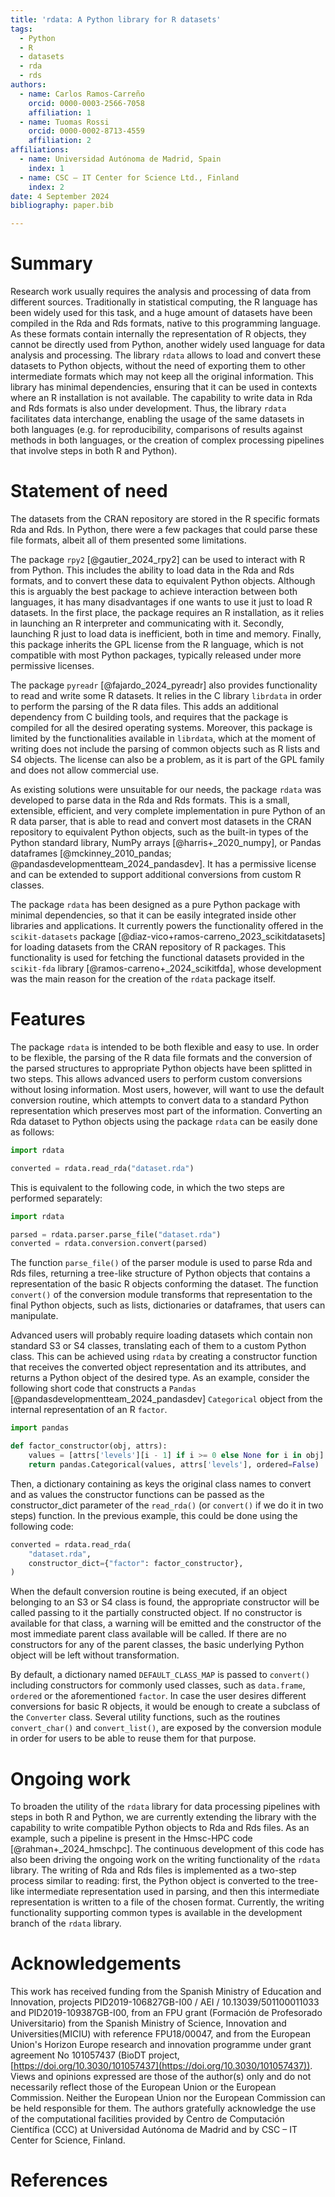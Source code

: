```yaml
---
title: 'rdata: A Python library for R datasets'
tags:
  - Python
  - R
  - datasets
  - rda
  - rds
authors:
  - name: Carlos Ramos-Carreño
    orcid: 0000-0003-2566-7058
    affiliation: 1
  - name: Tuomas Rossi
    orcid: 0000-0002-8713-4559
    affiliation: 2
affiliations:
  - name: Universidad Autónoma de Madrid, Spain
    index: 1
  - name: CSC – IT Center for Science Ltd., Finland
    index: 2
date: 4 September 2024
bibliography: paper.bib

---
```


# Summary

Research work usually requires the analysis and processing of data from different sources.
Traditionally in statistical computing, the R language has been widely used for this task, and a huge amount of datasets have been compiled in the Rda and Rds formats, native to this programming language.
As these formats contain internally the representation of R objects, they cannot be directly used from Python, another widely used language for data analysis and processing.
The library `rdata` allows to load and convert these datasets to Python objects, without the need of exporting them to other intermediate formats which may not keep all the original information.
This library has minimal dependencies, ensuring that it can be used in contexts where an R installation is not available.
The capability to write data in Rda and Rds formats is also under development.
Thus, the library `rdata` facilitates data interchange, enabling the usage of the same datasets in both languages (e.g. for reproducibility, comparisons of results against methods in both languages, or the creation of complex processing pipelines that involve steps in both R and Python).

# Statement of need

The datasets from the CRAN repository are stored in the R specific formats Rda and Rds.
In Python, there were a few packages that could parse these file formats, albeit all of them presented some limitations.

The package `rpy2` [@gautier_2024_rpy2] can be used to interact with R from Python.
This includes the ability to load data in the Rda and Rds formats, and to convert these data to equivalent Python objects.
Although this is arguably the best package to achieve interaction between both languages, it has many disadvantages if one wants to use it just to load R datasets.
In the first place, the package requires an R installation, as it relies in launching an R interpreter and communicating with it.
Secondly, launching R just to load data is inefficient, both in time and memory.
Finally, this package inherits the GPL license from the R language, which is not compatible with most Python packages, typically released under more permissive licenses.

The package `pyreadr` [@fajardo_2024_pyreadr] also provides functionality to read and write some R datasets.
It relies in the C library `librdata` in order to perform the parsing of the R data files.
This adds an additional dependency from C building tools, and requires that the package is compiled for all the desired operating systems.
Moreover, this package is limited by the functionalities available in `librdata`, which at the moment of writing
does not include the parsing of common objects such as R lists and S4 objects.
The license can also be a problem, as it is part of the GPL family and does not allow commercial use.

As existing solutions were unsuitable for our needs, the package `rdata` was developed to parse data in the Rda and Rds formats.
This is a small, extensible, efficient, and very complete implementation in pure Python of an R data parser, that is able to read and convert most datasets in the CRAN repository to equivalent Python objects, such as the built-in types of the Python standard library, NumPy arrays [@harris+_2020_numpy], or Pandas dataframes [@mckinney_2010_pandas; @pandasdevelopmentteam_2024_pandasdev].
It has a permissive license and can be extended to support additional conversions from custom R classes.

The package `rdata` has been designed as a pure Python package with minimal dependencies, so that it can be easily integrated inside other libraries and applications.
It currently powers the functionality offered in the `scikit-datasets` package [@diaz-vico+ramos-carreno_2023_scikitdatasets] for loading datasets from the CRAN repository of R packages.
This functionality is used for fetching the functional datasets provided in the `scikit-fda` library [@ramos-carreno+_2024_scikitfda], whose development was the main reason for the creation of the `rdata` package itself.

# Features

The package `rdata` is intended to be both flexible and easy to use.
In order to be flexible, the parsing of the R data file formats and the conversion of the parsed structures to appropriate Python objects have been splitted in two steps.
This allows advanced users to perform custom conversions without losing information.
Most users, however, will want to use the default conversion routine, which attempts to convert data to a standard Python representation which preserves most part of the information.
Converting an Rda dataset to Python objects using the package `rdata` can be easily done as follows:

```python
import rdata

converted = rdata.read_rda("dataset.rda")
```

This is equivalent to the following code, in which the two steps are performed separately:

```python
import rdata

parsed = rdata.parser.parse_file("dataset.rda")
converted = rdata.conversion.convert(parsed)
```

The function `parse_file()` of the parser module is used to parse Rda and Rds files, returning a tree-like structure of Python objects that contains a representation of the basic R objects conforming the dataset.
The function `convert()` of the conversion module transforms that representation to the final Python objects, such as lists, dictionaries or dataframes, that users can manipulate.

Advanced users will probably require loading datasets which contain non standard S3 or S4 classes, translating each of them to a custom Python class.
This can be achieved using `rdata` by creating a constructor function that receives the converted object representation and its attributes, and returns a Python object of the desired type.
As an example, consider the following short code that constructs a `Pandas` [@pandasdevelopmentteam_2024_pandasdev] `Categorical` object from the internal representation of an R `factor`.

```python
import pandas

def factor_constructor(obj, attrs):
    values = [attrs['levels'][i - 1] if i >= 0 else None for i in obj]
    return pandas.Categorical(values, attrs['levels'], ordered=False)
```

Then, a dictionary containing as keys the original class names to convert and as values the constructor functions can be passed as the constructor_dict parameter of the `read_rda()` (or `convert()` if we do it in two steps) function.
In the previous example, this could be done using the following code:

```python
converted = rdata.read_rda(
    "dataset.rda",
    constructor_dict={"factor": factor_constructor},
)
```

When the default conversion routine is being executed, if an object belonging to an S3 or S4 class is found, the appropriate constructor will be called passing to it the partially constructed object.
If no constructor is available for that class, a warning will be emitted and the constructor of the most immediate parent class available will be called.
If there are no constructors for any of the parent classes, the basic underlying Python object will be left without transformation.

By default, a dictionary named `DEFAULT_CLASS_MAP` is passed to `convert()` including constructors for commonly used classes, such as `data.frame`, `ordered` or the aforementioned `factor`.
In case the user desires different conversions for basic R objects, it would be enough to create a subclass of the `Converter` class.
Several utility functions, such as the routines `convert_char()` and `convert_list()`, are exposed by the conversion module in order for users to be able to reuse them for that purpose.

# Ongoing work

To broaden the utility of the `rdata` library for data processing pipelines with steps in both R and Python, we are currently extending the library with the capability to write compatible Python objects to Rda and Rds files.
As an example, such a pipeline is present in the Hmsc-HPC code [@rahman+_2024_hmschpc].
The continuous development of this code has also been driving the ongoing work on the writing functionality of the `rdata` library.
The writing of Rda and Rds files is implemented as a two-step process similar to reading: first, the Python object is converted to the tree-like intermediate representation used in parsing, and then this intermediate representation is written to a file of the chosen format.
Currently, the writing functionality supporting common types is available in the development branch of the `rdata` library.

# Acknowledgements

This work has received funding
from the Spanish Ministry of Education and Innovation, projects PID2019-106827GB-I00 / AEI / 10.13039/501100011033 and PID2019-109387GB-I00,
from an FPU grant (Formación de Profesorado Universitario) from the Spanish Ministry of Science, Innovation and Universities(MICIU) with reference FPU18/00047,
and from the European Union's Horizon Europe research and innovation programme under grant agreement No 101057437 (BioDT project, [https://doi.org/10.3030/101057437](https://doi.org/10.3030/101057437)).
Views and opinions expressed are those of the author(s) only and do not necessarily reflect those of the European Union or the European Commission. Neither the European Union nor the European Commission can be held responsible for them.
The authors gratefully acknowledge the use of the computational facilities provided by Centro de Computación Científica (CCC) at Universidad Autónoma de Madrid and by CSC – IT Center for Science, Finland.

# References